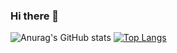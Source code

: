 ### Hi there 👋

![Anurag's GitHub stats](https://github-readme-stats.vercel.app/api?username=leejaejae&theme=dark&show_icons=true)
[![Top Langs](https://github-readme-stats.vercel.app/api/top-langs/?username=leejaejae&layout=compact)](https://github.com/anuraghazra/github-readme-stats)

<!--
**leejaejae/leejaejae** is a ✨ _special_ ✨ repository because its `README.md` (this file) appears on your GitHub profile.

Here are some ideas to get you started:

- 🔭 I’m currently working on ...
- 🌱 I’m currently learning ...
- 👯 I’m looking to collaborate on ...
- 🤔 I’m looking for help with ...
- 💬 Ask me about ...
- 📫 How to reach me: ...
- 😄 Pronouns: ...
- ⚡ Fun fact: ...
-->
